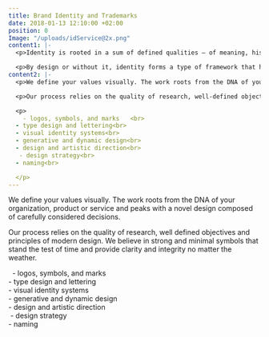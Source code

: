 ```yaml
---
title: Brand Identity and Trademarks
date: 2018-01-13 12:10:00 +02:00
position: 0
Image: "/uploads/idService@2x.png"
content1: |-
  <p>Identity is rooted in a sum of defined qualities – of meaning, history, function, and vision. It peaks with a novel design formed of considered decisions to be cohesive and appropriate means of representation.    </p>

  <p>By design or without it, identity forms a type of framework that has a substantial effect on most communication, product and brand development efforts. Asides its more tangible parts, an identity also serves a role in forming relationships with its owner and the audiences it interacts with.   </p>
content2: |-
  <p>We define your values visually. The work roots from the DNA of your organization, product or service and peaks with a novel design composed of carefully considered decisions.</p>

  <p>Our process relies on the quality of research, well-defined objectives and principles of modern design. We believe in strong and minimal symbols that stand the test of time and provide clarity and integrity no matter the weather.</p>

  <p>
    - logos, symbols, and marks   <br>
  - type design and lettering<br>
  - visual identity systems<br>
  - generative and dynamic design<br>
  - design and artistic direction<br>
   - design strategy<br>
  - naming<br>

  </p>
---
```


We define your values visually. The work roots from the DNA of your organization, product or service and peaks with a novel design composed of carefully considered decisions. 

Our process relies on the quality of research, well defined objectives and principles of modern design. We believe in strong and minimal symbols that stand the test of time and provide clarity and integrity no matter the weather.

<p>
  - logos, symbols, and marks <br>
- type design and lettering<br>
- visual identity systems<br>
- generative and dynamic design<br>
- design and artistic direction<br>
 - design strategy<br>
- naming<br>

</p>